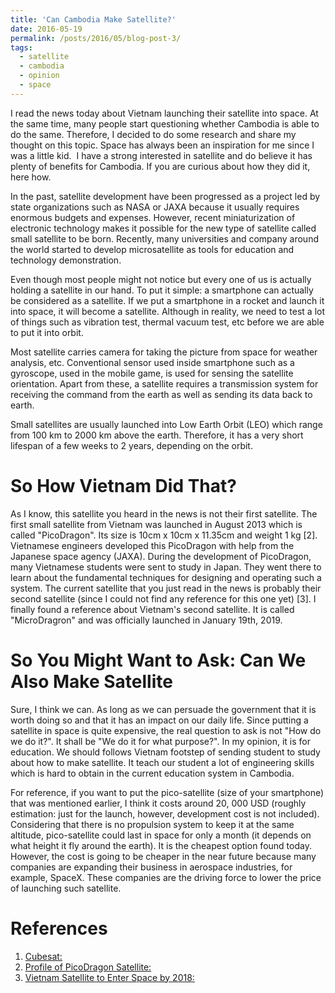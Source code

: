 ```yaml
---
title: 'Can Cambodia Make Satellite?'
date: 2016-05-19
permalink: /posts/2016/05/blog-post-3/
tags:
  - satellite
  - cambodia
  - opinion
  - space
---
```


I read the news today about Vietnam launching their satellite into space. At the same time, many people start questioning whether Cambodia is able to do the same. Therefore, I decided to do some research and share my thought on this topic. Space has always been an inspiration for me since I was a little kid.  I have a strong interested in satellite and do believe it has plenty of benefits for Cambodia. If you are curious about how they did it, here how.

In the past, satellite development have been progressed as a project led by state organizations such as NASA or JAXA because it usually requires enormous budgets and expenses. However, recent miniaturization of electronic technology makes it possible for the new type of satellite called small satellite to be born. Recently, many universities and company around the world started to develop microsatellite as tools for education and technology demonstration.

Even though most people might not notice but every one of us is actually holding a satellite in our hand. To put it simple: a smartphone can actually be considered as a satellite. If we put a smartphone in a rocket and launch it into space, it will become a satellite. Although in reality, we need to test a lot of things such as vibration test, thermal vacuum test, etc before we are able to put it into orbit.

Most satellite carries camera for taking the picture from space for weather analysis, etc. Conventional sensor used inside smartphone such as a gyroscope, used in the mobile game, is used for sensing the satellite orientation. Apart from these, a satellite requires a transmission system for receiving the command from the earth as well as sending its data back to earth. 

Small satellites are usually launched into Low Earth Orbit (LEO) which range from 100 km to 2000 km above the earth. Therefore, it has a very short lifespan of a few weeks to 2 years, depending on the orbit.

So How Vietnam Did That?
======
As I know, this satellite you heard in the news is not their first satellite. The first small satellite from Vietnam was launched in August 2013 which is called "PicoDragon". Its size is 10cm x 10cm x 11.35cm and weight 1 kg [2]. Vietnamese engineers developed this PicoDragon with help from the Japanese space agency (JAXA). During the development of PicoDragon, many Vietnamese students were sent to study in Japan. They went there to learn about the fundamental techniques for designing and operating such a system. The current satellite that you just read in the news is probably their second satellite (since I could not find any reference for this one yet) [3]. I finally found a reference about Vietnam's second satellite. It is called "MicroDragron" and was officially launched in January 19th, 2019. 

So You Might Want to Ask: Can We Also Make Satellite
======
Sure, I think we can. As long as we can persuade the government that it is worth doing so and that it has an impact on our daily life. Since putting a satellite in space is quite expensive, the real question to ask is not "How do we do it?". It shall be "We do it for what purpose?". In my opinion, it is for education. We should follows Vietnam footstep of sending student to study about how to make satellite. It teach our student a lot of engineering skills which is hard to obtain in the current education system in Cambodia. 

For reference, if you want to put the pico-satellite (size of your smartphone) that was mentioned earlier, I think it costs around 20, 000 USD (roughly estimation: just for the launch, however, development cost is not included). Considering that there is no propulsion system to keep it at the same altitude, pico-satellite could last in space for only a month (it depends on what height it fly around the earth). It is the cheapest option found today. However, the cost is going to be cheaper in the near future because many companies are expanding their business in aerospace industries, for example, SpaceX. These companies are the driving force to lower the price of launching such satellite.

References
======
1. [Cubesat:](https://en.wikipedia.org/wiki/CubeSat)
2. [Profile of PicoDragon Satellite:](https://vnsc.org.vn/en/projects/profile-of-the-picodragon-satellite/)
3. [Vietnam  Satellite to Enter Space by 2018:](http://vietnam.vnanet.vn/english/vietnam-satellite-to-enter-space-by-2018/222400.html)